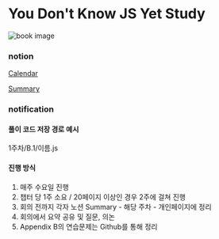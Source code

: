 # You Don't Know JS Yet Study

![book image](https://image.yes24.com/goods/124396125/XL)

### notion

[Calendar](https://www.notion.so/a0c2cf04c70846249f71832ec38adcef?v=0ed203cb3e6941d78778d831fdfe3731)

[Summary](https://www.notion.so/Summary-6f66175772b2446fa6b51ccf0e8ccf9c)

<!-- <a href="https://www.notion.so/a0c2cf04c70846249f71832ec38adcef?v=0ed203cb3e6941d78778d831fdfe3731" >
    <img src="https://cdn0.iconfinder.com/data/icons/small-n-flat/24/678116-calendar-512.png" width="200" height="200" alt="Calendar" />
</a>

<a href="https://www.notion.so/Summary-6f66175772b2446fa6b51ccf0e8ccf9c" >
    <img src="https://cdn0.iconfinder.com/data/icons/small-n-flat/24/678093-pin-1024.png" width="200" height="200" alt="Summary" />
</a> -->

### notification
#### 풀이 코드 저장 경로 예시
1주차/B.1/이름.js

#### 진행 방식
1. 매주 수요일 진행
2. 챕터 당  1주 소요 / 20페이지 이상인 경우 2주에 걸쳐 진행
3. 회의 전까지 각자 노션 Summary - 해당 주차 - 개인페이지에 정리
4. 회의에서 요약 공유 및 질문, 의논
5. Appendix B의 연습문제는 Github를 통해 정리